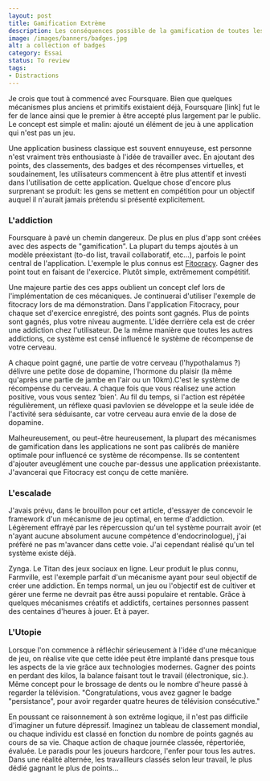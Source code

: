 ```yaml
---
layout: post
title: Gamification Extrème
description: Les conséquences possible de la gamification de toutes les facettes de notre vie est disconcertante
image: /images/banners/badges.jpg
alt: a collection of badges
category: Essai
status: To review
tags:
- Distractions
---
```


Je crois que tout à commencé avec Foursquare. Bien que quelques mécanismes plus anciens et primitifs existaient déjà, Foursquare [link] fut le fer de lance ainsi que le premier à être accepté plus largement par le public.
Le concept est simple et malin: ajouté un élément de jeu à une application qui n'est pas un jeu.

Une application business classique est souvent ennuyeuse, est personne n'est vraiment très enthousiaste à l'idée de travailler avec. En ajoutant des points, des classements, des badges et des récompenses virtuelles, et soudainement, les utilisateurs commencent à être plus attentif et investi dans l'utilisation de cette application.
Quelque chose d'encore plus surprenant se produit: les gens se mettent en compétition pour un objectif auquel il n'aurait jamais prétendu si présenté explicitement.

### L'addiction

Foursquare à pavé un chemin dangereux. De plus en plus d'app sont créées avec des aspects de "gamification". La plupart du temps ajoutés à un modèle préexistant (to-do list, travail collaboratif, etc...), parfois le point central de l'application. 
L'exemple le plus connus est [Fitocracy](https://www.fitocracy.com/). Gagner des point tout en faisant de l'exercice. Plutôt simple, extrêmement compétitif.

Une majeure partie des ces apps oublient un concept clef lors de l'implémentation de ces mécaniques. Je continuerai d'utiliser l'exemple de fitocracy lors de ma démonstration.
Dans l'application Fitocracy, pour chaque set d'exercice enregistré, des points sont gagnés.  Plus de points sont gagnés, plus votre niveau augmente. L'idée derrière cela est de créer une addiction chez l'utilisateur. De la même manière que toutes les autres addictions, ce système est censé influencé le système de récompense de votre cerveau.

A chaque point gagné, une partie de votre cerveau (l'hypothalamus ?) délivre une petite dose de dopamine, l'hormone du plaisir (la même qu'après une partie de jambe en l'air ou un 10km).C'est le système de récompense du cerveau. A chaque fois que vous réalisez une action positive, vous vous sentez 'bien'. Au fil du temps, si l'action est répétée régulièrement, un réflexe quasi pavlovien se développe et la seule idée de l'activité sera séduisante, car votre cerveau aura envie de la dose de dopamine.

Malheureusement, ou peut-être heureusement, la plupart des mécanismes de gamification dans les applications ne sont pas calibrés de manière optimale pour influencé ce système de récompense. Ils se contentent d'ajouter aveuglément une couche par-dessus une application préexistante. J'avancerai que Fitocracy est conçu de cette manière.


### L'escalade

J'avais prévu, dans le brouillon pour cet article, d'essayer de concevoir le framework d'un mécanisme de jeu optimal, en terme d'addiction. Légèrement effrayé par les répercussion qu'un tel système pourrait avoir (et n'ayant aucune absolument aucune compétence d'endocrinologue), j'ai préfèré ne pas m'avancer dans cette voie. J'ai cependant réalisé qu'un tel système existe déjà.

Zynga. Le Titan des jeux sociaux en ligne. Leur produit le plus connu, Farmville, est l'exemple parfait d'un mécanisme ayant pour seul objectif de créer une addiction. En temps normal, un jeu ou l'objectif est de cultiver et gérer une ferme ne devrait pas être aussi populaire et rentable.
Grâce à quelques mécanismes créatifs et addictifs, certaines personnes passent des centaines d'heures à jouer. Et à payer.

### L'Utopie

Lorsque l'on commence à réfléchir sérieusement à l'idée d'une mécanique de jeu, on réalise vite que cette idée peut être implanté dans presque tous les aspects de la vie grâce aux technologies modernes. Gagner des points en perdant des kilos, la balance faisant tout le travail (électronique, sic.). Même concept pour le brossage de dents ou le nombre d'heure passé à regarder la télévision. "Congratulations, vous avez gagner le badge "persistance", pour avoir regarder quatre heures de télévision consécutive."

En poussant ce raisonnement à son extrême logique, il n'est pas difficile d'imaginer un future dépressif. Imaginez un tableau de classement mondial, ou chaque individu est classé en fonction du nombre de points gagnés au cours de sa vie. Chaque action de chaque journée classée, répertoriée, évaluée. Le paradis pour les joueurs hardcore, l'enfer pour tous les autres.
Dans une réalité alternée, les travailleurs classés selon leur travail, le plus dédié gagnant le plus de points...